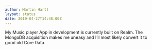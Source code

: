 ```yaml
---
author: Martin Hartl
layout: status
date: 2019-04-27T14:48:00Z
---
```

My Music player App in development is currently built on Realm. The MongoDB acquisition makes me uneasy and I‘ll most likely convert it to good old Core Data.